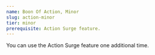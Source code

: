 ```yaml
---
name: Boon Of Action, Minor
slug: action-minor
tier: minor
prerequisite: Action Surge feature.
---
```


You can use the Action Surge feature one additional time.
